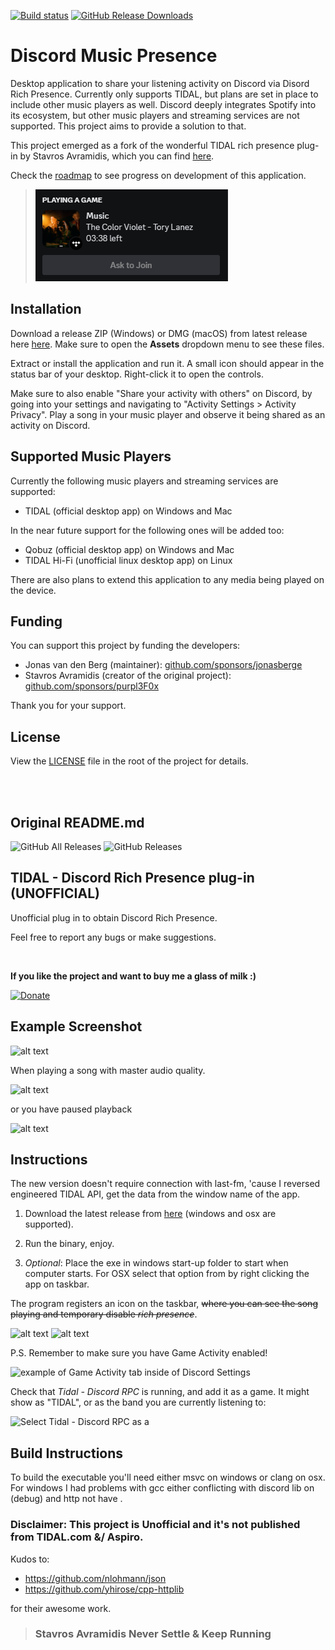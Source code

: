 [![Build status](https://ci.appveyor.com/api/projects/status/bthj30lvfthw9es0?svg=true)](https://ci.appveyor.com/project/jonasberge/discord-music-presence)
[![GitHub Release Downloads](https://img.shields.io/github/downloads/jonasberge/discord-music-presence/total?style=flat)](https://github.com/jonasberge/discord-music-presence/releases)

# Discord Music Presence

Desktop application to share your listening activity
on Discord via Disord Rich Presence.
Currently only supports TIDAL, but plans are set in place
to include other music players as well.
Discord deeply integrates Spotify into its ecosystem,
but other music players and streaming services are not supported.
This project aims to provide a solution to that.

This project emerged as a fork of the wonderful TIDAL rich presence plug-in
by Stavros Avramidis,
which you can find [here](https://github.com/purpl3F0x/TIDAL-Discord-Rich-Presence-UNOFFICIAL).

Check the [roadmap](./ROADMAP.md) to see progress on development of this application.

> ![Screenshot of what the discord status currently looks like](./assets/screenshot-2.png)

## Installation

Download a release ZIP (Windows) or DMG (macOS) from latest release here
[here](https://github.com/jonasberge/discord-music-presence/releases).
Make sure to open the **Assets** dropdown menu to see these files.

Extract or install the application and run it.
A small icon should appear in the status bar of your desktop.
Right-click it to open the controls.

Make sure to also enable "Share your activity with others" on Discord,
by going into your settings and navigating to "Activity Settings > Activity Privacy".
Play a song in your music player and observe it being shared as an activity on Discord.

## Supported Music Players

Currently the following music players and streaming services are supported:

- TIDAL (official desktop app) on Windows and Mac

In the near future support for the following ones will be added too:

- Qobuz (official desktop app) on Windows and Mac
- TIDAL Hi-Fi (unofficial linux desktop app) on Linux

There are also plans to extend this application to any media being played on the device.

## Funding

You can support this project by funding the developers:

- Jonas van den Berg (maintainer):
[github.com/sponsors/jonasberge](https://github.com/sponsors/jonasberge)
- Stavros Avramidis (creator of the original project):
[github.com/sponsors/purpl3F0x](https://github.com/sponsors/purpl3F0x)

Thank you for your support.

## License

View the [LICENSE](./LICENSE) file in the root of the project for details.


<br>
<br>

## Original README.md

![GitHub All Releases](https://img.shields.io/github/downloads/purpl3F0x/TIDAL-Discord-Rich-Presence-UNOFFICIAL/total?style=flat-square)
![GitHub Releases](https://img.shields.io/github/downloads/purpl3F0x/TIDAL-Discord-Rich-Presence-UNOFFICIAL/latest/total?style=flat-square)

## TIDAL - Discord Rich Presence plug-in  (UNOFFICIAL)


Unofficial plug in to obtain Discord Rich Presence.

Feel free to report any bugs or make suggestions.

<br>

**If you like the project and want to buy me a glass of milk :)**

[![Donate](https://www.paypalobjects.com/en_US/i/btn/btn_donate_LG.gif)](https://www.paypal.com/cgi-bin/webscr?cmd=_s-xclick&hosted_button_id=3XY7W2XHHUZF2&source=url)

## Example Screenshot

![alt text](./assets/screenshot.jpg)

When playing a song with master audio quality.

![alt text](./assets/highres.jpg)

or you have paused playback

![alt text](./assets/paused.jpg)



## Instructions
The new version doesn't require connection with last-fm, 'cause I reversed engineered TIDAL API,  get the data from the window name of the app.

1.  Download the latest release from [here](https://github.com/purpl3F0x/TIDAL-Discord-Rich-Presence-UNOFFICIAL/releases)
(windows and osx are supported).

2.  Run the binary, enjoy.

3.  *Optional*: Place the exe in windows start-up folder to start when computer starts. For OSX select that option from by right clicking the app on taskbar.


The program registers an icon on the taskbar, ~~where you can see the song playing and temporary disable *rich presence*~~.

![alt text](./assets/taskbar.jpg) ![alt text](./assets/taskbar_opened.png)

P.S. Remember to make sure you have Game Activity enabled!

![example of Game Activity tab inside of Discord Settings](https://user-images.githubusercontent.com/3516420/80171200-53356280-85af-11ea-8a51-66b3780250be.png)

Check that _Tidal - Discord RPC_ is running, and add it as a game. It might show as "TIDAL", or as the band you are currently listening to:

![Select Tidal - Discord RPC as a ](https://user-images.githubusercontent.com/12559216/149215040-98e81a25-7ba7-44c5-828b-74b44080d7ee.png)


## Build Instructions

To build the executable you'll need either msvc on windows or clang on osx. For windows I had problems with gcc either conflicting with discord lib on (debug) and http not have <mutex>.


### Disclaimer: This project is Unofficial and it's not published from TIDAL.com &/ Aspiro.

Kudos to:
+ https://github.com/nlohmann/json
+ https://github.com/yhirose/cpp-httplib

for their awesome work.



> ### Stavros Avramidis Never Settle & Keep Running
